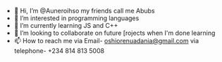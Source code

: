- 👋 Hi, I’m @Auneroihso my friends call me Abubs
- 👀 I’m interested in programming languages
- 🌱 I’m currently learning JS and C++
- 💞️ I’m looking to collaborate on future [rojects when I'm done learning
- 📫 How to reach me via Email- oshiorenuadania@gmail.com via telephone- +234 814 813 5008

<!---
Auneroihso/Auneroihso is a ✨ special ✨ repository because its `README.md` (this file) appears on your GitHub profile.
You can click the Preview link to take a look at your changes.
--->
